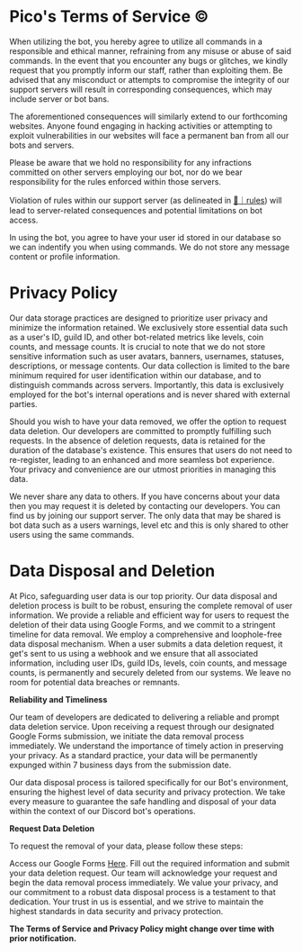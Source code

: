 # Pico's Terms of Service ©

When utilizing the bot, you hereby agree to utilize all commands in a responsible and ethical manner, refraining from any misuse or abuse of said commands. In the event that you encounter any bugs or glitches, we kindly request that you promptly inform our staff, rather than exploiting them. Be advised that any misconduct or attempts to compromise the integrity of our support servers will result in corresponding consequences, which may include server or bot bans.

The aforementioned consequences will similarly extend to our forthcoming websites. Anyone found engaging in hacking activities or attempting to exploit vulnerabilities in our websites will face a permanent ban from all our bots and servers.

Please be aware that we hold no responsibility for any infractions committed on other servers employing our bot, nor do we bear responsibility for the rules enforced within those servers.

Violation of rules within our support server (as delineated in [📜｜rules](https://discord.com/channels/1147589677830918154/1147590147404218439)) will lead to server-related consequences and potential limitations on bot access.

In using the bot, you agree to have your user id stored in our database so we can indentify you when using commands. We do not store any message content or profile information.

# Privacy Policy

Our data storage practices are designed to prioritize user privacy and minimize the information retained. We exclusively store essential data such as a user's ID, guild ID, and other bot-related metrics like levels, coin counts, and message counts. It is crucial to note that we do not store sensitive information such as user avatars, banners, usernames, statuses, descriptions, or message contents. Our data collection is limited to the bare minimum required for user identification within our database, and to distinguish commands across servers. Importantly, this data is exclusively employed for the bot's internal operations and is never shared with external parties.

Should you wish to have your data removed, we offer the option to request data deletion. Our developers are committed to promptly fulfilling such requests. In the absence of deletion requests, data is retained for the duration of the database's existence. This ensures that users do not need to re-register, leading to an enhanced and more seamless bot experience. Your privacy and convenience are our utmost priorities in managing this data.

We never share any data to others. If you have concerns about your data then you may request it is deleted by contacting our developers. You can find us by joining our support server. The only data that may be shared is bot data such as a users warnings, level etc and this is only shared to other users using the same commands. 

# Data Disposal and Deletion

At Pico, safeguarding user data is our top priority. Our data disposal and deletion process is built to be robust, ensuring the complete removal of user information. We provide a reliable and efficient way for users to request the deletion of their data using Google Forms, and we commit to a stringent timeline for data removal. We employ a comprehensive and loophole-free data disposal mechanism. When a user submits a data deletion request, it get's sent to us using a webhook and we ensure that all associated information, including user IDs, guild IDs, levels, coin counts, and message counts, is permanently and securely deleted from our systems. We leave no room for potential data breaches or remnants.

**Reliability and Timeliness**

Our team of developers are dedicated to delivering a reliable and prompt data deletion service. Upon receiving a request through our designated Google Forms submission, we initiate the data removal process immediately. We understand the importance of timely action in preserving your privacy. As a standard practice, your data will be permanently expunged within 7 business days from the submission date.

Our data disposal process is tailored specifically for our Bot's environment, ensuring the highest level of data security and privacy protection. We take every measure to guarantee the safe handling and disposal of your data within the context of our Discord bot's operations.

**Request Data Deletion**

To request the removal of your data, please follow these steps:

Access our Google Forms [Here](https://www.google.com).
Fill out the required information and submit your data deletion request.
Our team will acknowledge your request and begin the data removal process immediately.
We value your privacy, and our commitment to a robust data disposal process is a testament to that dedication. Your trust in us is essential, and we strive to maintain the highest standards in data security and privacy protection.


**The Terms of Service and Privacy Policy might change over time with prior notification.**
